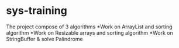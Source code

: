 # sys-training
The project compose of 3 algorithms
*Work on ArrayList and sorting algorithm
*Work on Resizable arrays and sorting algorithm
*Work on StringBuffer & solve Palindrome
